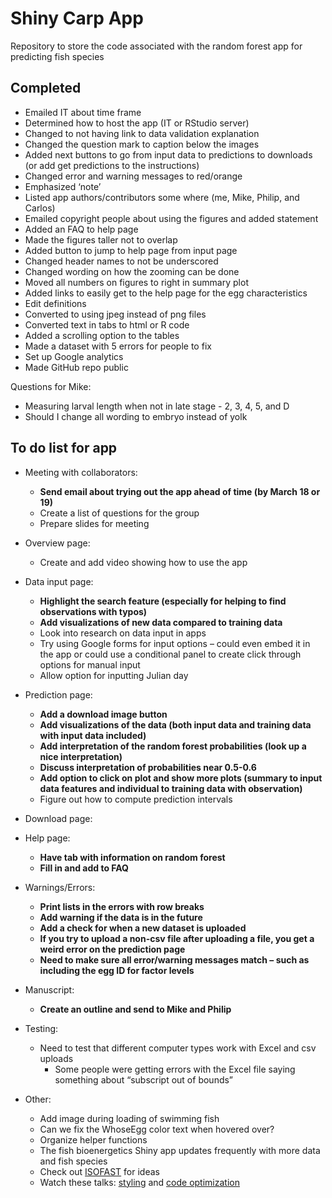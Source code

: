
# Shiny Carp App

Repository to store the code associated with the random forest app for
predicting fish species

## Completed

  - Emailed IT about time frame
  - Determined how to host the app (IT or RStudio server)
  - Changed to not having link to data validation explanation
  - Changed the question mark to caption below the images
  - Added next buttons to go from input data to predictions to downloads
    (or add get predictions to the instructions)
  - Changed error and warning messages to red/orange
  - Emphasized ‘note’
  - Listed app authors/contributors some where (me, Mike, Philip, and
    Carlos)
  - Emailed copyright people about using the figures and added statement
  - Added an FAQ to help page
  - Made the figures taller not to overlap
  - Added button to jump to help page from input page
  - Changed header names to not be underscored
  - Changed wording on how the zooming can be done
  - Moved all numbers on figures to right in summary plot
  - Added links to easily get to the help page for the egg
    characteristics
  - Edit definitions
  - Converted to using jpeg instead of png files
  - Converted text in tabs to html or R code
  - Added a scrolling option to the tables
  - Made a dataset with 5 errors for people to fix
  - Set up Google analytics
  - Made GitHub repo public

Questions for Mike:

  - Measuring larval length when not in late stage - 2, 3, 4, 5, and D
  - Should I change all wording to embryo instead of yolk

## To do list for app

  - Meeting with collaborators:
    
      - **Send email about trying out the app ahead of time (by March 18
        or 19)**
      - Create a list of questions for the group
      - Prepare slides for meeting

  - Overview page:
    
      - Create and add video showing how to use the app

  - Data input page:
    
      - **Highlight the search feature (especially for helping to find
        observations with typos)**
      - **Add visualizations of new data compared to training data**
      - Look into research on data input in apps
      - Try using Google forms for input options – could even embed it
        in the app or could use a conditional panel to create click
        through options for manual input
      - Allow option for inputting Julian day

  - Prediction page:
    
      - **Add a download image button**
      - **Add visualizations of the data (both input data and training
        data with input data included)**
      - **Add interpretation of the random forest probabilities (look up
        a nice interpretation)**
      - **Discuss interpretation of probabilities near 0.5-0.6**
      - **Add option to click on plot and show more plots (summary to
        input data features and individual to training data with
        observation)**
      - Figure out how to compute prediction intervals

  - Download page:

  - Help page:
    
      - **Have tab with information on random forest**
      - **Fill in and add to FAQ**

  - Warnings/Errors:
    
      - **Print lists in the errors with row breaks**
      - **Add warning if the data is in the future**
      - **Add a check for when a new dataset is uploaded**
      - **If you try to upload a non-csv file after uploading a file,
        you get a weird error on the prediction page**
      - **Need to make sure all error/warning messages match – such as
        including the egg ID for factor levels**

  - Manuscript:
    
      - **Create an outline and send to Mike and Philip**

  - Testing:
    
      - Need to test that different computer types work with Excel and
        csv uploads
          - Some people were getting errors with the Excel file saying
            something about “subscript out of bounds”

  - Other:
    
      - Add image during loading of swimming fish
      - Can we fix the WhoseEgg color text when hovered over?
      - Organize helper functions
      - The fish bioenergetics Shiny app updates frequently with more
        data and fish species
      - Check out
        [ISOFAST](https://analytics.iasoybeans.com/cool-apps/ISOFAST/)
        for ideas
      - Watch these talks:
        [styling](https://rstudio.com/resources/rstudioconf-2020/styling-shiny-apps-with-sass-and-bootstrap-4/)
        and [code
        optimization](https://rstudio.com/resources/webinars/scaling-shiny-apps-with-asynchronous-programming/)
